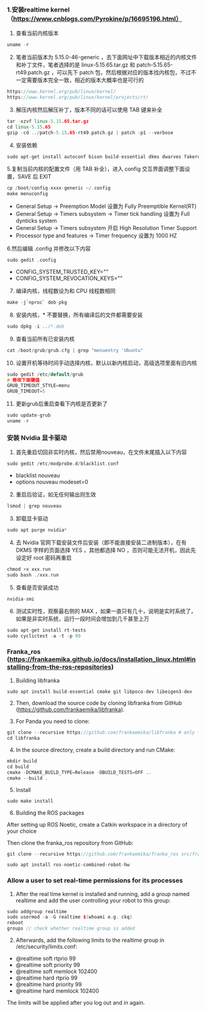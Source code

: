 ### 1.安装realtime kernel （https://www.cnblogs.com/Pyrokine/p/16695196.html）

1. 查看当前内核版本

```c++
uname -r
```

2. 笔者当前版本为 5.15.0-46-generic ，去下面网址中下载版本相近的内核文件和补丁文件，笔者选择的是 linux-5.15.65.tar.gz 和 patch-5.15.65-rt49.patch.gz ，可以先下 patch 包，然后根据对应的版本找内核包，不过不一定需要版本完全一致，相近的版本大概率也是可行的

```c++
https://www.kernel.org/pub/linux/kernel/
https://www.kernel.org/pub/linux/kernel/projects/rt/
```

3. 解压内核然后解压补丁，版本不同的话可以使用 TAB 键来补全

```c++
tar -xzvf linux-5.15.65.tar.gz
cd linux-5.15.65
gzip -cd ../patch-5.15.65-rt49.patch.gz | patch -p1 --verbose
```

4. 安装依赖

```c++
sudo apt-get install autoconf bison build-essential dkms dwarves fakeroot flex libelf-dev libiberty-dev libidn11 libidn11-dev libncurses-dev libpci-dev libssl-dev libudev-dev minizip openssl zlibc zstd
```

5.复制当前内核的配置文件（用 TAB 补全），进入 config 交互界面调整下面设置，SAVE 后 EXIT

```c++
cp /boot/config-xxxx-generic ~/.config
make menuconfig
```

- General Setup -> Preemption Model 设置为 Fully Preemptible Kernel(RT)
- General Setup -> Timers subsystem -> Timer tick handling 设置为 Full dynticks system
- General Setup -> Timers subsystem 开启 High Resolution Timer Support
- Processor type and features -> Timer frequency 设置为 1000 HZ

6.然后编辑 .config 并修改以下内容

```c++
sudo gedit .config
```

- CONFIG_SYSTEM_TRUSTED_KEY=""
- CONFIG_SYSTEM_REVOCATION_KEYS=""

7. 编译内核，线程数设为和 CPU 线程数相同

```c++
make -j`nproc` deb-pkg
```

8. 安装内核，* 不要替换，所有编译后的文件都需要安装

```c++
sudo dpkg -i ../*.deb
```

9. 查看当前所有已安装内核

```c++
cat /boot/grub/grub.cfg | grep "menuentry 'Ubuntu"
```

10. 设置开机等待时间手动选择内核，默认以新内核启动，高级选项里面有旧内核

```c++
sudo gedit /etc/default/grub
# 修改下面键值
GRUB_TIMEOUT_STYLE=menu
GRUB_TIMEOUT=5
```

11. 更新grub后重启查看下内核是否更新了

```c++
sudo update-grub
uname -r
```

### 安装 Nvidia 显卡驱动

1. 首先重启切回非实时内核，然后禁用nouveau，在文件末尾插入以下内容

```c++
sudo gedit /etc/modprobe.d/blacklist.conf
```

- blacklist nouveau
- options nouveau modeset=0

2. 重启后验证，如无任何输出则生效

```c++
lsmod | grep nouveau
```

3. 卸载显卡驱动

```c++
sudo apt purge nvidia*
```

4. 去 Nvidia 官网下载安装文件后安装（即不能直接安装二进制版本），在有 DKMS 字样的页面选择 YES ，其他都选择 NO ，否则可能无法开机，因此先设定好 root 密码再重启

```c++
chmod +x xxx.run
sudo bash ./xxx.run
```

5. 查看是否安装成功

```c++
nvidia-smi
```

6. 测试实时性，观察最右侧的 MAX ，如果一直只有几十，说明是实时系统了，如果是非实时系统，运行一段时间会增加到几千甚至上万

```c++
sudo apt-get install rt-tests
sudo cyclictest -a -t -p 99
```

### Franka_ros (https://frankaemika.github.io/docs/installation_linux.html#installing-from-the-ros-repositories)

1. Building libfranka

```c++
sudo apt install build-essential cmake git libpoco-dev libeigen3-dev
```

2. Then, download the source code by cloning libfranka from GitHub (https://github.com/frankaemika/libfranka).

3. For Panda you need to clone:

```c++
git clone --recursive https://github.com/frankaemika/libfranka # only for panda
cd libfranka
```

4. In the source directory, create a build directory and run CMake:

```c++
mkdir build
cd build
cmake -DCMAKE_BUILD_TYPE=Release -DBUILD_TESTS=OFF ..
cmake --build .
```

5. Install

```c++
sudo make install
```

6. Building the ROS packages

After setting up ROS Noetic, create a Catkin workspace in a directory of your choice

Then clone the franka_ros repository from GitHub:

```c++
git clone --recursive https://github.com/frankaemika/franka_ros src/franka_ros

sudo apt install ros-noetic-combined-robot-hw

```



### Allow a user to set real-time permissions for its processes

1. After the real time kernel is installed and running, add a group named realtime and add the user controlling your robot to this group:

```c++
sudo addgroup realtime
sudo usermod -a -G realtime $(whoami e.g. ckq)
reboot
groups // check whether realtime group is added
```

2. Afterwards, add the following limits to the realtime group in /etc/security/limits.conf:

- @realtime soft rtprio 99
- @realtime soft priority 99
- @realtime soft memlock 102400
- @realtime hard rtprio 99
- @realtime hard priority 99
- @realtime hard memlock 102400

The limits will be applied after you log out and in again.
